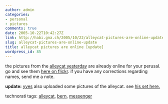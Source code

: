 ```yaml
---
author: admin
categories:
- personal
- pictures
comments: true
date: 2005-10-22T10:42:27Z
link: http://habi.gna.ch/2005/10/22/alleycat-pictures-are-online-update/
slug: alleycat-pictures-are-online-update
title: alleycat pictures are online [update]
wordpress_id: 85
---
```


the pictures from the [alleycat yesterday](http://upcoming.org/event/34230/) are already online for your perusal. go and see them [here on flickr](http://www.flickr.com/photos/habi/sets/1187813/). if you have any corrections regarding names, send me a note.



**update:** [yves](http://flickr.com/photos/habi/tags/yves/) also uploaded some pictures of the alleycat. see [his set here.](http://flickr.com/photos/nie_der/sets/1196360/)





technorati tags: [alleycat](http://www.technorati.com/tag/alleycat), [bern](http://www.technorati.com/tag/bern), [messenger](http://www.technorati.com/tag/messenger)
